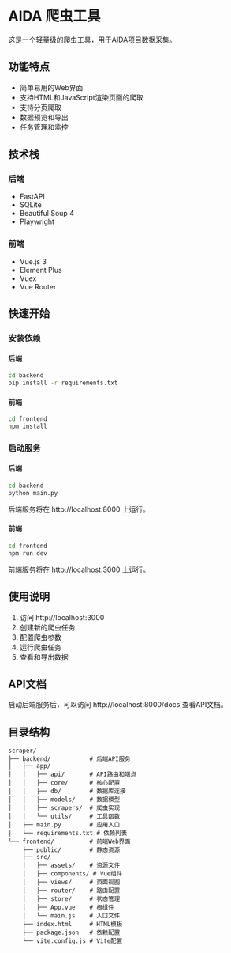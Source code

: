 # AIDA 爬虫工具

这是一个轻量级的爬虫工具，用于AIDA项目数据采集。

## 功能特点

- 简单易用的Web界面
- 支持HTML和JavaScript渲染页面的爬取
- 支持分页爬取
- 数据预览和导出
- 任务管理和监控

## 技术栈

### 后端
- FastAPI
- SQLite
- Beautiful Soup 4
- Playwright

### 前端
- Vue.js 3
- Element Plus
- Vuex
- Vue Router

## 快速开始

### 安装依赖

#### 后端

```bash
cd backend
pip install -r requirements.txt
```

#### 前端

```bash
cd frontend
npm install
```

### 启动服务

#### 后端

```bash
cd backend
python main.py
```

后端服务将在 http://localhost:8000 上运行。

#### 前端

```bash
cd frontend
npm run dev
```

前端服务将在 http://localhost:3000 上运行。

## 使用说明

1. 访问 http://localhost:3000
2. 创建新的爬虫任务
3. 配置爬虫参数
4. 运行爬虫任务
5. 查看和导出数据

## API文档

启动后端服务后，可以访问 http://localhost:8000/docs 查看API文档。

## 目录结构

```
scraper/
├── backend/           # 后端API服务
│   ├── app/
│   │   ├── api/       # API路由和端点
│   │   ├── core/      # 核心配置
│   │   ├── db/        # 数据库连接
│   │   ├── models/    # 数据模型
│   │   ├── scrapers/  # 爬虫实现
│   │   └── utils/     # 工具函数
│   ├── main.py        # 应用入口
│   └── requirements.txt # 依赖列表
└── frontend/          # 前端Web界面
    ├── public/        # 静态资源
    ├── src/
    │   ├── assets/    # 资源文件
    │   ├── components/ # Vue组件
    │   ├── views/     # 页面视图
    │   ├── router/    # 路由配置
    │   ├── store/     # 状态管理
    │   ├── App.vue    # 根组件
    │   └── main.js    # 入口文件
    ├── index.html     # HTML模板
    ├── package.json   # 依赖配置
    └── vite.config.js # Vite配置
``` 